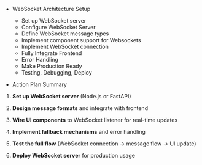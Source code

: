 - WebSocket Architecture Setup
	- Set up WebSocket server
	- Configure WebSocket Server
	- Define WebSocket message types
	- Implement component support for Websockets
	- Implement WebSocket connection 
	- Fully Integrate Frontend
	- Error Handling
	- Make Production Ready
	- Testing, Debugging, Deploy
	

- Action Plan Summary

1.  **Set up WebSocket server** (Node.js or FastAPI)
    
2.  **Design message formats** and integrate with frontend
    
3.  **Wire UI components** to WebSocket listener for real-time updates
    
4.  **Implement fallback mechanisms** and error handling
    
5.  **Test the full flow** (WebSocket connection → message flow → UI update)
    
6.  **Deploy WebSocket server** for production usage
<!--stackedit_data:
eyJoaXN0b3J5IjpbLTEzODc3NDMzMDAsNDk3ODE4ODEwXX0=
-->